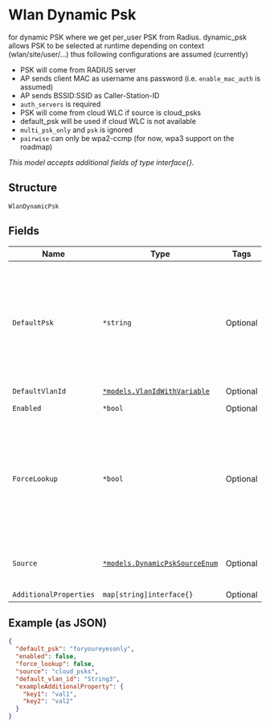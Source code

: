 
# Wlan Dynamic Psk

for dynamic PSK where we get per_user PSK from Radius. dynamic_psk allows PSK to be selected at runtime depending on context (wlan/site/user/...) thus following configurations are assumed (currently)

* PSK will come from RADIUS server
* AP sends client MAC as username ans password (i.e. `enable_mac_auth` is assumed)
* AP sends BSSID:SSID as Caller-Station-ID
* `auth_servers` is required
* PSK will come from cloud WLC if source is cloud_psks
* default_psk will be used if cloud WLC is not available
* `multi_psk_only` and `psk` is ignored
* `pairwise` can only be wpa2-ccmp (for now, wpa3 support on the roadmap)

*This model accepts additional fields of type interface{}.*

## Structure

`WlanDynamicPsk`

## Fields

| Name | Type | Tags | Description |
|  --- | --- | --- | --- |
| `DefaultPsk` | `*string` | Optional | default PSK to use if cloud WLC is not available, 8-63 characters<br>**Constraints**: *Minimum Length*: `8`, *Maximum Length*: `63` |
| `DefaultVlanId` | [`*models.VlanIdWithVariable`](../../doc/models/containers/vlan-id-with-variable.md) | Optional | - |
| `Enabled` | `*bool` | Optional | **Default**: `false` |
| `ForceLookup` | `*bool` | Optional | when 11r is enabled, we'll try to use the cached PMK, this can be disabled<br>`false` means auto<br>**Default**: `false` |
| `Source` | [`*models.DynamicPskSourceEnum`](../../doc/models/dynamic-psk-source-enum.md) | Optional | enum: `cloud_psks`, `radius`<br>**Default**: `"radius"` |
| `AdditionalProperties` | `map[string]interface{}` | Optional | - |

## Example (as JSON)

```json
{
  "default_psk": "foryoureyesonly",
  "enabled": false,
  "force_lookup": false,
  "source": "cloud_psks",
  "default_vlan_id": "String3",
  "exampleAdditionalProperty": {
    "key1": "val1",
    "key2": "val2"
  }
}
```

